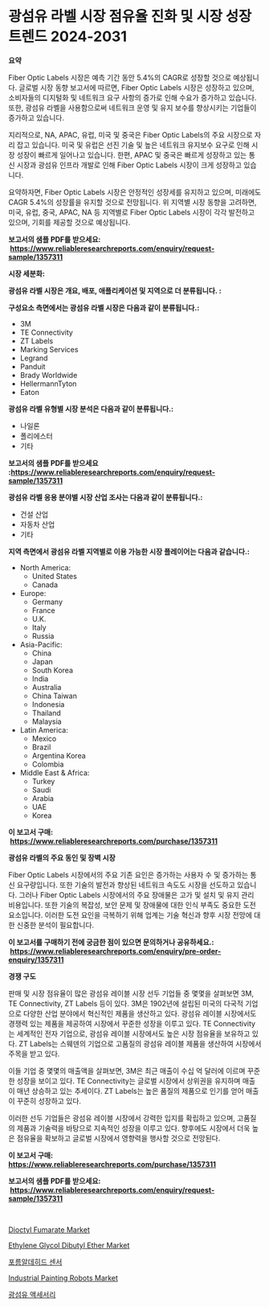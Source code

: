 <p><h1>광섬유 라벨 시장 점유율 진화 및 시장 성장 트렌드 2024-2031</h1></p><p><strong>요약</strong></p>
<p><p>Fiber Optic Labels 시장은 예측 기간 동안 5.4%의 CAGR로 성장할 것으로 예상됩니다. 글로벌 시장 동향 보고서에 따르면, Fiber Optic Labels 시장은 성장하고 있으며, 소비자들의 디지털화 및 네트워크 요구 사항의 증가로 인해 수요가 증가하고 있습니다. 또한, 광섬유 라벨을 사용함으로써 네트워크 운영 및 유지 보수를 향상시키는 기업들이 증가하고 있습니다.</p><p>지리적으로, NA, APAC, 유럽, 미국 및 중국은 Fiber Optic Labels의 주요 시장으로 자리 잡고 있습니다. 미국 및 유럽은 선진 기술 및 높은 네트워크 유지보수 요구로 인해 시장 성장이 빠르게 일어나고 있습니다. 한편, APAC 및 중국은 빠르게 성장하고 있는 통신 시장과 광섬유 인프라 개발로 인해 Fiber Optic Labels 시장이 크게 성장하고 있습니다.</p><p>요약하자면, Fiber Optic Labels 시장은 안정적인 성장세를 유지하고 있으며, 미래에도 CAGR 5.4%의 성장률을 유지할 것으로 전망됩니다. 위 지역별 시장 동향을 고려하면, 미국, 유럽, 중국, APAC, NA 등 지역별로 Fiber Optic Labels 시장이 각각 발전하고 있으며, 기회를 제공할 것으로 예상됩니다.</p></p>
<p><strong>보고서의 샘플 PDF를 받으세요: &nbsp;<a href="https://www.reliableresearchreports.com/enquiry/request-sample/1357311">https://www.reliableresearchreports.com/enquiry/request-sample/1357311</a></strong></p>
<p><strong>시장 세분화:</strong></p>
<p><strong> 광섬유 라벨 시장은 개요, 배포, 애플리케이션 및 지역으로 더 분류됩니다. :</strong></p>
<p><strong>구성요소 측면에서는 광섬유 라벨 시장은 다음과 같이 분류됩니다.:</strong></p>
<p><ul><li>3M</li><li>TE Connectivity</li><li>ZT Labels</li><li>Marking Services</li><li>Legrand</li><li>Panduit</li><li>Brady Worldwide</li><li>HellermannTyton</li><li>Eaton</li></ul></p>
<p><strong> 광섬유 라벨 유형별 시장 분석은 다음과 같이 분류됩니다.:</strong></p>
<p><ul><li>나일론</li><li>폴리에스터</li><li>기타</li></ul></p>
<p><strong>보고서의 샘플 PDF를 받으세요 :<a href="https://www.reliableresearchreports.com/enquiry/request-sample/1357311">https://www.reliableresearchreports.com/enquiry/request-sample/1357311</a></strong></p>
<p><strong> 광섬유 라벨 응용 분야별 시장 산업 조사는 다음과 같이 분류됩니다.:</strong></p>
<p><ul><li>건설 산업</li><li>자동차 산업</li><li>기타</li></ul></p>
<p><strong>지역 측면에서 광섬유 라벨 지역별로 이용 가능한 시장 플레이어는 다음과 같습니다.:</strong></p>
<p><ul>
    <li>
        North America:
        <ul>
            <li>United States</li>
            <li>Canada</li>
        </ul>
    </li>
    <li>
        Europe:
        <ul>
            <li>Germany</li>
            <li>France</li>
            <li>U.K.</li>
            <li>Italy</li>
            <li>Russia</li>
        </ul>
    </li>
    <li>
        Asia-Pacific:
        <ul>
            <li>China</li>
            <li>Japan</li>
            <li>South Korea</li>
            <li>India</li>
            <li>Australia</li>
            <li>China Taiwan</li>
            <li>Indonesia</li>
            <li>Thailand</li>
            <li>Malaysia</li>
        </ul>
    </li>
    <li>
        Latin America:
        <ul>
            <li>Mexico</li>
            <li>Brazil</li>
            <li>Argentina Korea</li>
            <li>Colombia</li>
        </ul>
    </li>
    <li>
        Middle East & Africa:
        <ul>
            <li>Turkey</li>
            <li>Saudi</li>
            <li>Arabia</li>
            <li>UAE</li>
            <li>Korea</li>
        </ul>
    </li>
    </ul></p>
<p><strong>이 보고서 구매: &nbsp;<a href="https://www.reliableresearchreports.com/purchase/1357311">https://www.reliableresearchreports.com/purchase/1357311</a></strong></p>
<p><strong>광섬유 라벨의 주요 동인 및 장벽 시장</strong></p>
<p><p>Fiber Optic Labels 시장에서의 주요 기존 요인은 증가하는 사용자 수 및 증가하는 통신 요구량입니다. 또한 기술의 발전과 향상된 네트워크 속도도 시장을 선도하고 있습니다. 그러나 Fiber Optic Labels 시장에서의 주요 장애물은 고가 및 설치 및 유지 관리 비용입니다. 또한 기술의 복잡성, 보안 문제 및 장애물에 대한 인식 부족도 중요한 도전 요소입니다. 이러한 도전 요인을 극복하기 위해 업계는 기술 혁신과 향후 시장 전망에 대한 신중한 분석이 필요합니다.</p></p>
<p><strong>이 보고서를 구매하기 전에 궁금한 점이 있으면 문의하거나 공유하세요.: &nbsp;<a href="https://www.reliableresearchreports.com/enquiry/pre-order-enquiry/1357311">https://www.reliableresearchreports.com/enquiry/pre-order-enquiry/1357311</a></strong></p>
<p><strong>경쟁 구도</strong></p>
<p><p>판매 및 시장 점유율이 많은 광섬유 레이블 시장 선두 기업들 중 몇몇을 살펴보면 3M, TE Connectivity, ZT Labels 등이 있다. 3M은 1902년에 설립된 미국의 다국적 기업으로 다양한 산업 분야에서 혁신적인 제품을 생산하고 있다. 광섬유 레이블 시장에서도 경쟁력 있는 제품을 제공하여 시장에서 꾸준한 성장을 이루고 있다. TE Connectivity는 세계적인 전자 기업으로, 광섬유 레이블 시장에서도 높은 시장 점유율을 보유하고 있다. ZT Labels는 스웨덴의 기업으로 고품질의 광섬유 레이블 제품을 생산하여 시장에서 주목을 받고 있다.</p><p>이들 기업 중 몇몇의 매출액을 살펴보면, 3M은 최근 매출이 수십 억 달러에 이르며 꾸준한 성장을 보이고 있다. TE Connectivity는 글로벌 시장에서 상위권을 유지하며 매출이 매년 상승하고 있는 추세이다. ZT Labels는 높은 품질의 제품으로 인기를 얻어 매출이 꾸준히 성장하고 있다.</p><p>이러한 선두 기업들은 광섬유 레이블 시장에서 강력한 입지를 확립하고 있으며, 고품질의 제품과 기술력을 바탕으로 지속적인 성장을 이루고 있다. 향후에도 시장에서 더욱 높은 점유율을 확보하고 글로벌 시장에서 영향력을 행사할 것으로 전망된다.</p></p>
<p><strong>이 보고서 구매: &nbsp; <a href="https://www.reliableresearchreports.com/purchase/1357311">https://www.reliableresearchreports.com/purchase/1357311</a></strong></p>
<p><strong>보고서의 샘플 PDF를 받으세요: &nbsp;<a href="https://www.reliableresearchreports.com/enquiry/request-sample/1357311">https://www.reliableresearchreports.com/enquiry/request-sample/1357311</a></strong><strong></strong></p>
<p>&nbsp;</p>
<p><p><a href="https://issuu.com/reportprime-2/docs/dioctyl-fumarate-market-size-2030.pptx">Dioctyl Fumarate Market</a></p><p><a href="https://github.com/Paul14Anderson63/Market-Research-Report-List-3/blob/main/ethylene-glycol-dibutyl-ether-market.md">Ethylene Glycol Dibutyl Ether Market</a></p><p><a href="https://medium.com/@howaoole34545/2024%EB%85%84%EB%B6%80%ED%84%B0-2031%EB%85%84%EA%B9%8C%EC%A7%80%EC%9D%98-%EA%B8%B0%EA%B0%84%EC%97%90-%EB%8C%80%ED%95%9C-%ED%8F%AC%EB%A6%84%EC%95%8C%EB%8D%B0%ED%95%98%EC%9D%B4%EB%93%9C-%EC%84%BC%EC%84%9C-%EC%8B%9C%EC%9E%A5-%EB%B6%84%EC%84%9D-%EB%B0%8F-%ED%81%AC%EA%B8%B0-%EC%A0%84%EB%A7%9D-ac44a1c55359">포름알데히드 센서</a></p><p><a href="https://issuu.com/reportprime-2/docs/industrial-painting-robots-market-size-2030.pptx">Industrial Painting Robots Market</a></p><p><a href="https://github.com/hxzi07639916/Market-Research-Report-List-1/blob/main/8362901193669.md">광섬유 액세서리</a></p></p>